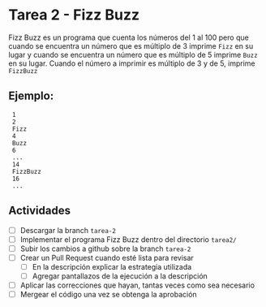 # Tarea 2 - Fizz Buzz

Fizz Buzz es un programa que cuenta los números del 1 al 100
pero que cuando se encuentra un número que es múltiplo de 3
imprime `Fizz` en su lugar y cuando se encuentra un número
que es múltiplo de 5 imprime `Buzz` en su lugar. Cuando el
número a imprimir es múltiplo de 3 y de 5, imprime `FizzBuzz`

## Ejemplo:
```
 1
 2
 Fizz
 4
 Buzz
 6
 ...
 14
 FizzBuzz
 16
 ...
```

## Actividades

- [ ] Descargar la branch `tarea-2`
- [ ] Implementar el programa Fizz Buzz dentro del directorio `tarea2/`
- [ ] Subir los cambios a github sobre la branch `tarea-2`
- [ ] Crear un Pull Request cuando esté lista para revisar
  + [ ] En la descripción explicar la estrategia utilizada
  + [ ] Agregar pantallazos de la ejecución a la descripción
- [ ] Aplicar las correcciones que hayan, tantas veces como sea necesario
- [ ] Mergear el código una vez se obtenga la aprobación
